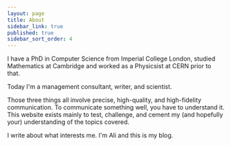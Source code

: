 ```yaml
---
layout: page
title: About
sidebar_link: true
published: true
sidebar_sort_order: 4
---
```



I have a PhD in Computer Science from Imperial College London, studied Mathematics at Cambridge and worked as a Physicsist at CERN prior to that.  

Today I'm a management consultant, writer, and scientist. 

Those three things all involve precise, high-quality, and high-fidelity communication. To communicate something well, you have to understand it. 
This website exists mainly to test, challenge, and cement my (and hopefully your) understanding of the topics covered. 

I write about what interests me. I'm Ali and this is my blog. 


